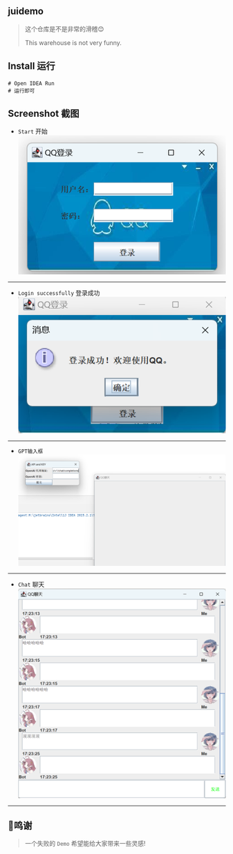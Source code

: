 ## juidemo

> 这个仓库是不是非常的滑稽😊
>
> This warehouse is not very funny.

## **Install** 运行

```shell
# Open IDEA Run
# 运行即可
```

## **Screenshot** 截图

+ `Start` 开始
    ![登录页](src/res/login.png)

---

+ `Login successfully` 登录成功
    ![login failure](src/res/login-s.png)

---

+ `GPT输入框`
    ![ChatInput](src/res/chat-page.png)

---

+ `Chat` 聊天
    ![ChatPage](src/res/chat.png)

---

## 🎈鸣谢

> 一个失败的 `Demo` 希望能给大家带来一些灵感!
